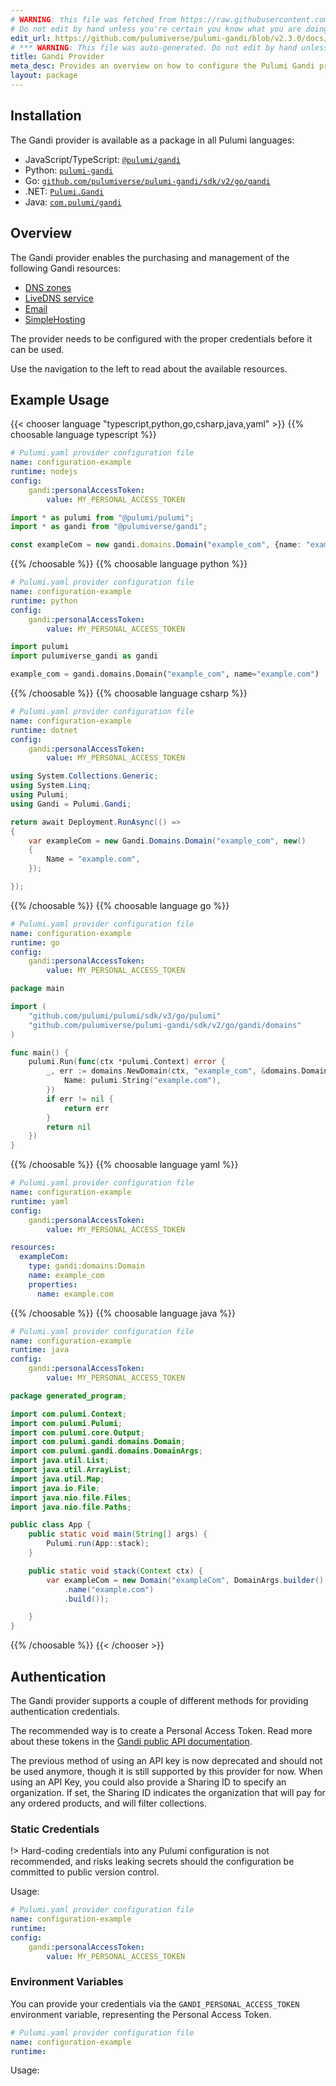 ```yaml
---
# WARNING: this file was fetched from https://raw.githubusercontent.com/pulumiverse/pulumi-gandi/v2.3.0/docs/_index.md
# Do not edit by hand unless you're certain you know what you are doing!
edit_url: https://github.com/pulumiverse/pulumi-gandi/blob/v2.3.0/docs/_index.md
# *** WARNING: This file was auto-generated. Do not edit by hand unless you're certain you know what you are doing! ***
title: Gandi Provider
meta_desc: Provides an overview on how to configure the Pulumi Gandi provider.
layout: package
---
```


## Installation

The Gandi provider is available as a package in all Pulumi languages:

* JavaScript/TypeScript: [`@pulumi/gandi`](https://www.npmjs.com/package/@pulumi/gandi)
* Python: [`pulumi-gandi`](https://pypi.org/project/pulumi-gandi/)
* Go: [`github.com/pulumiverse/pulumi-gandi/sdk/v2/go/gandi`](https://github.com/pulumi/pulumi-gandi)
* .NET: [`Pulumi.Gandi`](https://www.nuget.org/packages/Pulumi.Gandi)
* Java: [`com.pulumi/gandi`](https://central.sonatype.com/artifact/com.pulumi/gandi)

## Overview

The Gandi provider enables the purchasing and management of the
following Gandi resources:

- [DNS zones](https://api.gandi.net/docs/domains/)
- [LiveDNS service](https://api.gandi.net/docs/livedns/)
- [Email](https://api.gandi.net/docs/email/)
- [SimpleHosting](https://api.gandi.net/docs/simplehosting/)

The provider needs to be configured with the proper credentials before it can be used.

Use the navigation to the left to read about the available resources.
## Example Usage

{{< chooser language "typescript,python,go,csharp,java,yaml" >}}
{{% choosable language typescript %}}
```yaml
# Pulumi.yaml provider configuration file
name: configuration-example
runtime: nodejs
config:
    gandi:personalAccessToken:
        value: MY_PERSONAL_ACCESS_TOKEN

```
```typescript
import * as pulumi from "@pulumi/pulumi";
import * as gandi from "@pulumiverse/gandi";

const exampleCom = new gandi.domains.Domain("example_com", {name: "example.com"});
```
{{% /choosable %}}
{{% choosable language python %}}
```yaml
# Pulumi.yaml provider configuration file
name: configuration-example
runtime: python
config:
    gandi:personalAccessToken:
        value: MY_PERSONAL_ACCESS_TOKEN

```
```python
import pulumi
import pulumiverse_gandi as gandi

example_com = gandi.domains.Domain("example_com", name="example.com")
```
{{% /choosable %}}
{{% choosable language csharp %}}
```yaml
# Pulumi.yaml provider configuration file
name: configuration-example
runtime: dotnet
config:
    gandi:personalAccessToken:
        value: MY_PERSONAL_ACCESS_TOKEN

```
```csharp
using System.Collections.Generic;
using System.Linq;
using Pulumi;
using Gandi = Pulumi.Gandi;

return await Deployment.RunAsync(() =>
{
    var exampleCom = new Gandi.Domains.Domain("example_com", new()
    {
        Name = "example.com",
    });

});

```
{{% /choosable %}}
{{% choosable language go %}}
```yaml
# Pulumi.yaml provider configuration file
name: configuration-example
runtime: go
config:
    gandi:personalAccessToken:
        value: MY_PERSONAL_ACCESS_TOKEN

```
```go
package main

import (
	"github.com/pulumi/pulumi/sdk/v3/go/pulumi"
	"github.com/pulumiverse/pulumi-gandi/sdk/v2/go/gandi/domains"
)

func main() {
	pulumi.Run(func(ctx *pulumi.Context) error {
		_, err := domains.NewDomain(ctx, "example_com", &domains.DomainArgs{
			Name: pulumi.String("example.com"),
		})
		if err != nil {
			return err
		}
		return nil
	})
}
```
{{% /choosable %}}
{{% choosable language yaml %}}
```yaml
# Pulumi.yaml provider configuration file
name: configuration-example
runtime: yaml
config:
    gandi:personalAccessToken:
        value: MY_PERSONAL_ACCESS_TOKEN

```
```yaml
resources:
  exampleCom:
    type: gandi:domains:Domain
    name: example_com
    properties:
      name: example.com
```
{{% /choosable %}}
{{% choosable language java %}}
```yaml
# Pulumi.yaml provider configuration file
name: configuration-example
runtime: java
config:
    gandi:personalAccessToken:
        value: MY_PERSONAL_ACCESS_TOKEN

```
```java
package generated_program;

import com.pulumi.Context;
import com.pulumi.Pulumi;
import com.pulumi.core.Output;
import com.pulumi.gandi.domains.Domain;
import com.pulumi.gandi.domains.DomainArgs;
import java.util.List;
import java.util.ArrayList;
import java.util.Map;
import java.io.File;
import java.nio.file.Files;
import java.nio.file.Paths;

public class App {
    public static void main(String[] args) {
        Pulumi.run(App::stack);
    }

    public static void stack(Context ctx) {
        var exampleCom = new Domain("exampleCom", DomainArgs.builder()
            .name("example.com")
            .build());

    }
}
```
{{% /choosable %}}
{{< /chooser >}}
## Authentication

The Gandi provider supports a couple of different methods for providing authentication credentials.

The recommended way is to create a Personal Access Token. Read more about these tokens in the [Gandi public API documentation](https://api.gandi.net/docs/authentication/).

The previous method of using an API key is now deprecated and should not be used anymore, though it is still supported by this provider for now. When using an API Key, you could also provide a Sharing ID to specify an organization. If set, the Sharing ID indicates the organization that will pay for any ordered products, and will filter collections.
### Static Credentials

!> Hard-coding credentials into any Pulumi configuration is not recommended, and risks leaking secrets should the configuration be committed to public version control.

Usage:

```yaml
# Pulumi.yaml provider configuration file
name: configuration-example
runtime:
config:
    gandi:personalAccessToken:
        value: MY_PERSONAL_ACCESS_TOKEN

```
### Environment Variables

You can provide your credentials via the `GANDI_PERSONAL_ACCESS_TOKEN` environment variable, representing the Personal Access Token.

```yaml
# Pulumi.yaml provider configuration file
name: configuration-example
runtime:

```

Usage: